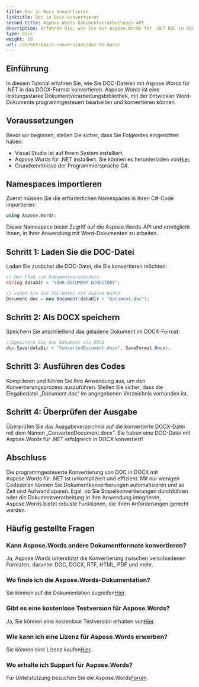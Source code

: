 ```yaml
---
title: Doc in Docx konvertieren
linktitle: Doc in Docx konvertieren
second_title: Aspose.Words Dokumentverarbeitungs-API
description: Erfahren Sie, wie Sie mit Aspose.Words für .NET DOC in DOCX konvertieren. Schritt-für-Schritt-Anleitung mit Codebeispielen. Perfekt für Entwickler.
type: docs
weight: 10
url: /de/net/basic-conversions/doc-to-docx/
---
```

## Einführung

In diesem Tutorial erfahren Sie, wie Sie DOC-Dateien mit Aspose.Words für .NET in das DOCX-Format konvertieren. Aspose.Words ist eine leistungsstarke Dokumentverarbeitungsbibliothek, mit der Entwickler Word-Dokumente programmgesteuert bearbeiten und konvertieren können.

## Voraussetzungen

Bevor wir beginnen, stellen Sie sicher, dass Sie Folgendes eingerichtet haben:
- Visual Studio ist auf Ihrem System installiert.
-  Aspose.Words für .NET installiert. Sie können es herunterladen von[Hier](https://releases.aspose.com/words/net/).
- Grundkenntnisse der Programmiersprache C#.

## Namespaces importieren

Zuerst müssen Sie die erforderlichen Namespaces in Ihren C#-Code importieren:
```csharp
using Aspose.Words;
```

Dieser Namespace bietet Zugriff auf die Aspose.Words-API und ermöglicht Ihnen, in Ihrer Anwendung mit Word-Dokumenten zu arbeiten.

## Schritt 1: Laden Sie die DOC-Datei

Laden Sie zunächst die DOC-Datei, die Sie konvertieren möchten:
```csharp
// Der Pfad zum Dokumentverzeichnis.
string dataDir = "YOUR DOCUMENT DIRECTORY";

// Laden Sie die DOC-Datei mit Aspose.Words
Document doc = new Document(dataDir + "Document.doc");
```

## Schritt 2: Als DOCX speichern

Speichern Sie anschließend das geladene Dokument im DOCX-Format:
```csharp
//Speichern Sie das Dokument als DOCX
doc.Save(dataDir + "ConvertedDocument.docx", SaveFormat.Docx);
```

## Schritt 3: Ausführen des Codes

Kompilieren und führen Sie Ihre Anwendung aus, um den Konvertierungsprozess auszuführen. Stellen Sie sicher, dass die Eingabedatei „Document.doc“ im angegebenen Verzeichnis vorhanden ist.

## Schritt 4: Überprüfen der Ausgabe

Überprüfen Sie das Ausgabeverzeichnis auf die konvertierte DOCX-Datei mit dem Namen „ConvertedDocument.docx“. Sie haben eine DOC-Datei mit Aspose.Words für .NET erfolgreich in DOCX konvertiert!

## Abschluss

Die programmgesteuerte Konvertierung von DOC in DOCX mit Aspose.Words für .NET ist unkompliziert und effizient. Mit nur wenigen Codezeilen können Sie Dokumentkonvertierungen automatisieren und so Zeit und Aufwand sparen. Egal, ob Sie Stapelkonvertierungen durchführen oder die Dokumentverarbeitung in Ihre Anwendung integrieren, Aspose.Words bietet robuste Funktionen, die Ihren Anforderungen gerecht werden.

## Häufig gestellte Fragen

### Kann Aspose.Words andere Dokumentformate konvertieren?
Ja, Aspose.Words unterstützt die Konvertierung zwischen verschiedenen Formaten, darunter DOC, DOCX, RTF, HTML, PDF und mehr.

### Wo finde ich die Aspose.Words-Dokumentation?
 Sie können auf die Dokumentation zugreifen[Hier](https://reference.aspose.com/words/net/).

### Gibt es eine kostenlose Testversion für Aspose.Words?
 Ja, Sie können eine kostenlose Testversion erhalten von[Hier](https://releases.aspose.com/).

### Wie kann ich eine Lizenz für Aspose.Words erwerben?
 Sie können eine Lizenz kaufen[Hier](https://purchase.aspose.com/buy).

### Wo erhalte ich Support für Aspose.Words?
 Für Unterstützung besuchen Sie die Aspose.Words[Forum](https://forum.aspose.com/c/words/8).

